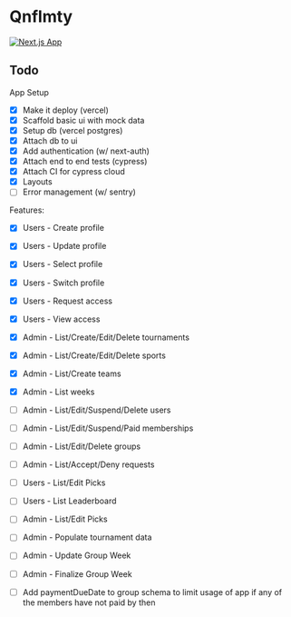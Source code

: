 # Qnflmty

[![Next.js App](https://img.shields.io/endpoint?url=https://cloud.cypress.io/badge/detailed/wxjaty/main&style=flat&logo=cypress)](https://cloud.cypress.io/projects/wxjaty/runs)

## Todo

App Setup
- [x] Make it deploy (vercel)
- [x] Scaffold basic ui with mock data
- [x] Setup db (vercel postgres)
- [x] Attach db to ui
- [x] Add authentication (w/ next-auth)
- [x] Attach end to end tests (cypress)
- [x] Attach CI for cypress cloud
- [x] Layouts
- [ ] Error management (w/ sentry)

Features:
- [x] Users - Create profile
- [x] Users - Update profile
- [x] Users - Select profile
- [x] Users - Switch profile
- [x] Users - Request access
- [x] Users - View access
- [x] Admin - List/Create/Edit/Delete tournaments
- [x] Admin - List/Create/Edit/Delete sports
- [x] Admin - List/Create teams
- [x] Admin - List weeks
- [ ] Admin - List/Edit/Suspend/Delete users
- [ ] Admin - List/Edit/Suspend/Paid memberships
- [ ] Admin - List/Edit/Delete groups
- [ ] Admin - List/Accept/Deny requests
- [ ] Users - List/Edit Picks
- [ ] Users - List Leaderboard
- [ ] Admin - List/Edit Picks
- [ ] Admin - Populate tournament data
- [ ] Admin - Update Group Week
- [ ] Admin - Finalize Group Week
- [ ] Add paymentDueDate to group schema to limit usage of app if any of the members have not paid by then


